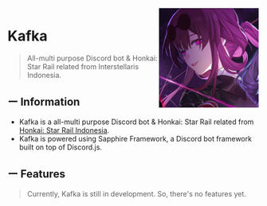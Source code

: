 <img align="right" src="assets/Avatar.png" width=200>

# Kafka

> All-multi purpose Discord bot & Honkai: Star Rail related from Interstellaris Indonesia.

## ー Information

-   Kafka is a all-multi purpose Discord bot & Honkai: Star Rail related from [Honkai: Star Rail Indonesia](https://discord.gg/Kw6PxzBq).
-   Kafka is powered using Sapphire Framework, a Discord bot framework built on top of Discord.js.

## ー Features

> Currently, Kafka is still in development. So, there's no features yet.
